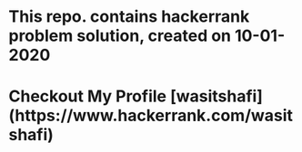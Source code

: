 <h1>This repo. contains hackerrank problem solution, created on 10-01-2020<h1>
Checkout My Profile [wasitshafi](https://www.hackerrank.com/wasitshafi)
